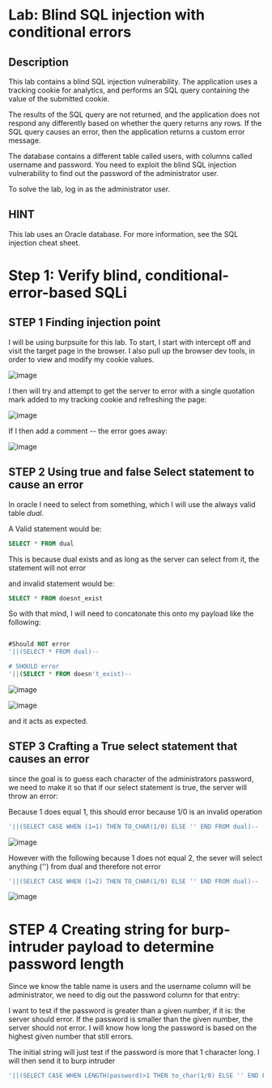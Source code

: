 # Lab: Blind SQL injection with conditional errors

## Description

 This lab contains a blind SQL injection vulnerability. The application uses a tracking cookie for analytics, and performs an SQL query containing the value of the submitted cookie.

The results of the SQL query are not returned, and the application does not respond any differently based on whether the query returns any rows. If the SQL query causes an error, then the application returns a custom error message.

The database contains a different table called users, with columns called username and password. You need to exploit the blind SQL injection vulnerability to find out the password of the administrator user.

To solve the lab, log in as the administrator user. 

## HINT

This lab uses an Oracle database. For more information, see the SQL injection cheat sheet.

# Step 1: Verify blind, conditional-error-based SQLi

## STEP 1 Finding injection point

I will be using burpsuite for this lab. To start, I start with intercept off and visit the target page in the browser. I also pull up the browser dev tools, in order to view and modify my cookie values.

![image](https://user-images.githubusercontent.com/83407557/169845297-c31515b2-98b3-478d-bdd7-07ed9c1e259c.png)

I then will try and attempt to get the server to error with a single quotation mark added to my tracking cookie and refreshing the page:

![image](https://user-images.githubusercontent.com/83407557/169846190-10990e6d-5b0e-4fe4-87a6-ff97b40404d2.png)

If I then add a comment -- the error goes away:

![image](https://user-images.githubusercontent.com/83407557/169846508-c3987f72-d92d-467a-9082-729621022ca5.png)


## STEP 2 Using true and false Select statement to cause an error

In oracle I need to select from something, which I will use the always valid table *dual*. 

A Valid statement would be:

```sql
SELECT * FROM dual
```

This is because dual exists and as long as the server can select from it, the statement will not error

and invalid statement would be:

```sql
SELECT * FROM doesnt_exist
```

So with that mind, I will need to concatonate this onto my payload like the following:

```sql

#Should NOT error
'||(SELECT * FROM dual)--

# SHOULD error
'||(SELECT * FROM doesn't_exist)--
```

![image](https://user-images.githubusercontent.com/83407557/169852091-d4c0f322-8cf5-408b-aca0-53e5724100ad.png)

![image](https://user-images.githubusercontent.com/83407557/169852204-6e97b877-fccd-4935-80d5-1b7878e34e55.png)

and it acts as expected.

## STEP 3 Crafting a True select statement that causes an error

since the goal is to guess each character of the administrators password, we need to make it so that if our select statement is true, the server will throw an error:

Because 1 does equal 1, this should error because 1/0 is an invalid operation

```sql
'||(SELECT CASE WHEN (1=1) THEN TO_CHAR(1/0) ELSE '' END FROM dual)--
```

![image](https://user-images.githubusercontent.com/83407557/169855167-14bdbf28-ab76-4e57-83cb-d699e7aefd39.png)

However with the following because 1 does not equal 2, the sever will select anything ('') from dual and therefore not error

```sql
'||(SELECT CASE WHEN (1=2) THEN TO_CHAR(1/0) ELSE '' END FROM dual)--
```


![image](https://user-images.githubusercontent.com/83407557/169855765-b282598e-32da-4d1e-9325-dac145575ca6.png)


# STEP 4 Creating string for burp-intruder payload to determine password length


Since we know the table name is users and the username column will be administrator, we need to dig out the password column for that entry:

I want to test if the password is greater than a given number, if it is: the server should error. If the password is smaller than the given number, the server should not error. I will know how long the password is based on the highest given number that still errors.

The initial string will just test if the password is more that 1 character long. I will then send it to burp intruder

```sql
'||(SELECT CASE WHEN LENGTH(password)>1 THEN to_char(1/0) ELSE '' END FROM users WHERE username='administrator')--
```
